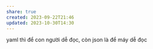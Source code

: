 ```yaml
---
share: true
created: 2023-09-22T21:46
updated: 2023-10-30T14:30
---
```

yaml thì để con người dễ đọc, còn json là để máy dễ đọc
